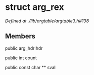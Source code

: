 # struct arg_rex

*Defined at ./lib/argtable/argtable3.h#138*

## Members

public arg_hdr hdr

public int count

public const char ** sval



